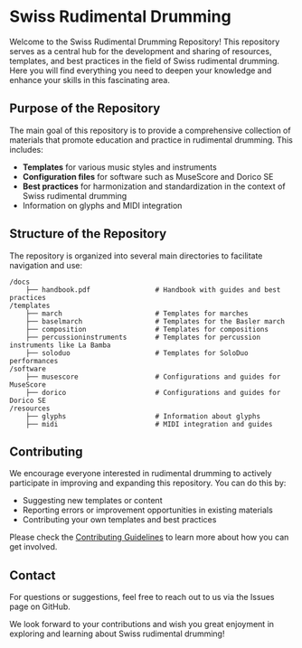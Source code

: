 # Swiss Rudimental Drumming

Welcome to the Swiss Rudimental Drumming Repository! This repository serves as a central hub for the development and sharing of resources, templates, and best practices in the field of Swiss rudimental drumming. Here you will find everything you need to deepen your knowledge and enhance your skills in this fascinating area.

## Purpose of the Repository

The main goal of this repository is to provide a comprehensive collection of materials that promote education and practice in rudimental drumming. This includes:

- **Templates** for various music styles and instruments
- **Configuration files** for software such as MuseScore and Dorico SE
- **Best practices** for harmonization and standardization in the context of Swiss rudimental drumming
- Information on glyphs and MIDI integration

## Structure of the Repository

The repository is organized into several main directories to facilitate navigation and use:
```
/docs
    ├── handbook.pdf                # Handbook with guides and best practices
/templates
    ├── march                       # Templates for marches
    ├── baselmarch                  # Templates for the Basler march
    ├── composition                 # Templates for compositions
    ├── percussioninstruments       # Templates for percussion instruments like La Bamba
    ├── soloduo                     # Templates for SoloDuo performances
/software
    ├── musescore                   # Configurations and guides for MuseScore
    ├── dorico                      # Configurations and guides for Dorico SE
/resources
    ├── glyphs                      # Information about glyphs
    ├── midi                        # MIDI integration and guides
```
## Contributing

We encourage everyone interested in rudimental drumming to actively participate in improving and expanding this repository. You can do this by:

- Suggesting new templates or content
- Reporting errors or improvement opportunities in existing materials
- Contributing your own templates and best practices

Please check the [Contributing Guidelines](CONTRIBUTING.md) to learn more about how you can get involved.

## Contact

For questions or suggestions, feel free to reach out to us via the Issues page on GitHub.

We look forward to your contributions and wish you great enjoyment in exploring and learning about Swiss rudimental drumming!
